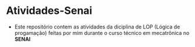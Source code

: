 # Atividades-Senai
- Este repositório contem as atividades da diciplina de LOP (Lógica de progamação) feitas por mim durante o curso técnico em mecatrônica no **SENAI**
